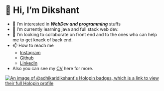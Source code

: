  # 👋 Hi, I’m Dikshant
- 👀 I’m interested in ***WebDev and programming*** stuffs
- 🌱 I’m currently learning java and full stack web dev.
- 💞️ I’m looking to collaborate on front end and to the ones who can help me to get knack of back end.
- 📫 How to reach me 
    - [Instagram](https://www.instagram.com/ikshwaku_/?hl=en)
    - [Github](https://github.com/adhikari-dikshant)
    - [LinkedIn](https://www.linkedin.com/in/dikshant-singh-adhikari-a1280420a)
 - Also you can see my [CV](https://adhikari-dikshant.github.io/CV/) here for more.
<!---
adhikari-dikshant/adhikari-dikshant is a ✨ special ✨ repository because its `README.md` (this file) appears on your GitHub profile.
You can click the Preview link to take a look at your changes.
--->
[![An image of @adhikaridikshant's Holopin badges, which is a link to view their full Holopin profile](https://holopin.me/adhikaridikshant)](https://holopin.io/@adhikaridikshant)
